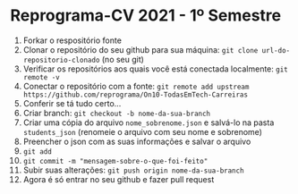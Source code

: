 # Reprograma-CV  2021 - 1º Semestre

1. Forkar o respositório fonte
2. Clonar o repositório do seu github para sua máquina: `git clone url-do-repositorio-clonado` (no seu git)
3. Verificar os repositórios aos quais você está conectada localmente: `git remote -v`
4. Conectar o repositório com a fonte: `git remote add upstream https://github.com/reprograma/On10-TodasEmTech-Carreiras` 
5. Conferir se tá tudo certo...
6. Criar branch: `git checkout -b nome-da-sua-branch`
8. Criar uma cópia do arquivo `nome_sobrenome.json` e salvá-lo na pasta `students_json` (renomeie o arquivo com seu nome e sobrenome)
9. Preencher o json com as suas informações e salvar o arquivo
10. `git add`
11. `git commit -m "mensagem-sobre-o-que-foi-feito"`
12. Subir suas alterações: `git push origin nome-da-sua-branch`
13. Agora é só entrar no seu github e fazer pull request
